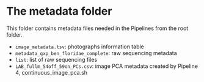 # The metadata folder

This folder contains metadata files needed in the Pipelines from the root folder.

- ```image_metadata.tsv```: photographs information table
- ```metadata_gxp_ben_floridae_complete```: raw sequencing metadata
- ```list```: list of raw sequencing files
- ```LAB_fullm_54off_59on_PCs.csv```: image PCA metadata created by Pipeline 4, continuous_image_pca.sh
